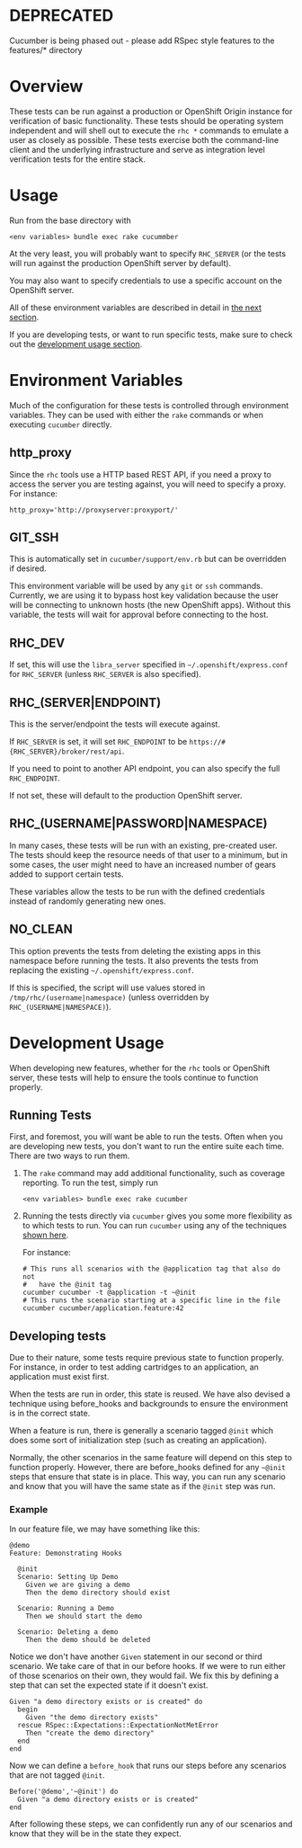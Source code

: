 DEPRECATED
=========
Cucumber is being phased out - please add RSpec style features to the features/* directory

Overview
==============

These tests can be run against a production or OpenShift Origin instance for
verification of basic functionality.  These tests should be operating system
independent and will shell out to execute the `rhc *` commands to emulate a
user as closely as possible.  These tests exercise both the command-line
client and the underlying infrastructure and serve as integration level
verification tests for the entire stack.

Usage
=============

Run from the base directory with

```
<env variables> bundle exec rake cucummber
```

At the very least, you will probably want to specify `RHC_SERVER` (or
the tests will run against the production OpenShift server by default).

You may also want to specify credentials to use a specific account on
the OpenShift server.

All of these environment variables are described in detail in [the
next section](#environment-variables).

If you are developing tests, or want to run specific tests, make sure to
check out the [development usage section](#development-usage).

Environment Variables
=====================
Much of the configuration for these tests is controlled through
environment variables.
They can be used with either the `rake` commands or when executing
`cucumber` directly.

http_proxy
----------
Since the `rhc` tools use a HTTP based REST API, if you need a proxy to
access the server you are testing against, you will need to specify a
proxy. For instance:

    http_proxy='http://proxyserver:proxyport/'

GIT_SSH
-------
This is automatically set in `cucumber/support/env.rb` but can be
overridden if desired.

This environment variable will be used by any `git` or `ssh` commands.
Currently, we are using it to bypass host key validation because the
user will be connecting to unknown hosts (the new OpenShift apps).
Without this variable, the tests will wait for approval before
connecting to the host.

RHC_DEV
-------
If set, this will use the `libra_server` specified in
`~/.openshift/express.conf` for `RHC_SERVER` (unless `RHC_SERVER` is
also specified).

RHC_(SERVER|ENDPOINT)
---------------------
This is the server/endpoint the tests will execute against.

If `RHC_SERVER` is set, it will set `RHC_ENDPOINT` to be
`https://#{RHC_SERVER}/broker/rest/api`.

If you need to point to another API endpoint, you can also specify the full
`RHC_ENDPOINT`.

If not set, these will default to the production OpenShift server.

RHC_(USERNAME|PASSWORD|NAMESPACE)
-----------------
In many cases, these tests will be run with an existing, pre-created user.  The
tests should keep the resource needs of that user to a minimum, but in some
cases, the user might need to have an increased number of gears added to
support certain tests.

These variables allow the tests to be run with the defined credentials
instead of randomly generating new ones.

NO_CLEAN
--------
This option prevents the tests from deleting the existing apps in this
namespace before running the tests.
It also prevents the tests from replacing the existing
`~/.openshift/express.conf`.

If this is specified, the script will use values stored in `/tmp/rhc/(username|namespace)` (unless overridden by `RHC_(USERNAME|NAMESPACE)`).

Development Usage
=================
When developing new features, whether for the `rhc` tools or OpenShift
server, these tests will help to ensure the tools continue to function
properly.

Running Tests
-------------
First, and foremost, you will want be able to run the tests.
Often when you are developing new tests, you don't want to run the entire suite
each time.
There are two ways to run them.

1. The `rake` command may add additional functionality, such as coverage
reporting.
  To run the test, simply run

    ```
    <env variables> bundle exec rake cucumber
    ```

1. Running the tests directly via `cucumber` gives you some more
flexibility as to which tests to run. You can run `cucumber` using any of the techniques [shown
here](https://github.com/cucumber/cucumber/wiki/Running-Features).

    For instance:

    ```
    # This runs all scenarios with the @application tag that also do not
    #   have the @init tag
    cucumber cucumber -t @application -t ~@init
    # This runs the scenario starting at a specific line in the file
    cucumber cucumber/application.feature:42
    ```

Developing tests
----------------

Due to their nature, some tests require previous state to
function properly.
For instance, in order to test adding cartridges to an application, an
application must exist first.

When the tests are run in order, this state is reused.
We have also devised a technique using before_hooks and backgrounds to
ensure the environment is in the correct state.

When a feature is run, there is generally a scenario tagged `@init` which does some sort of initialization step (such as creating an
application).

Normally, the other scenarios in the same feature will depend on this step to function
properly.
However, there are before_hooks defined for any `~@init` steps that
ensure that state is in place.
This way, you can run any scenario and know that you will have the same
state as if the `@init` step was run.


### Example
In our feature file, we may have something like this:

```
@demo
Feature: Demonstrating Hooks

  @init
  Scenario: Setting Up Demo
    Given we are giving a demo
    Then the demo directory should exist

  Scenario: Running a Demo
    Then we should start the demo

  Scenario: Deleting a demo
    Then the demo should be deleted
```

Notice we don't have another `Given` statement in our second or third scenario.
We take care of that in our before hooks.
If we were to run either of those scenarios on their own, they would fail.
We fix this by defining a step that can set the expected state if it
doesn't exist.

```
Given "a demo directory exists or is created" do
  begin
    Given "the demo directory exists"
  rescue RSpec::Expectations::ExpectationNotMetError
    Then "create the demo directory"
  end
end
```

Now we can define a `before_hook` that runs our steps before any
scenarios that are not tagged `@init`.

```
Before('@demo','~@init') do
  Given "a demo directory exists or is created"
end
```

After following these steps, we can confidently run any of our scenarios
and know that they will be in the state they expect.
